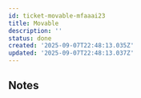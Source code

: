 ```yaml
---
id: ticket-movable-mfaaai23
title: Movable
description: ''
status: done
created: '2025-09-07T22:48:13.035Z'
updated: '2025-09-07T22:48:13.037Z'
---
```


## Notes
